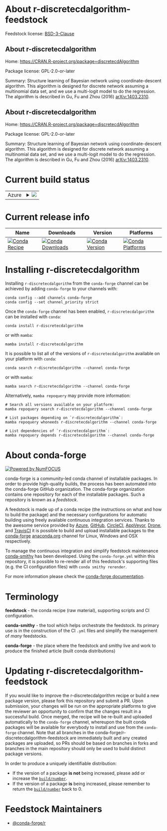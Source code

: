 About r-discretecdalgorithm-feedstock
=====================================

Feedstock license: [BSD-3-Clause](https://github.com/conda-forge/r-discretecdalgorithm-feedstock/blob/main/LICENSE.txt)


About r-discretecdalgorithm
---------------------------

Home: https://CRAN.R-project.org/package=discretecdAlgorithm

Package license: GPL-2.0-or-later

Summary: Structure learning of Bayesian network using coordinate-descent algorithm. This algorithm is designed for discrete network assuming a multinomial data set, and we use a multi-logit model to do the regression. The algorithm is described in Gu, Fu and Zhou (2016) <arXiv:1403.2310>.

About r-discretecdalgorithm
---------------------------

Home: https://CRAN.R-project.org/package=discretecdAlgorithm

Package license: GPL-2.0-or-later

Summary: Structure learning of Bayesian network using coordinate-descent algorithm. This algorithm is designed for discrete network assuming a multinomial data set, and we use a multi-logit model to do the regression. The algorithm is described in Gu, Fu and Zhou (2016) <arXiv:1403.2310>.

Current build status
====================


<table>
    
  <tr>
    <td>Azure</td>
    <td>
      <details>
        <summary>
          <a href="https://dev.azure.com/conda-forge/feedstock-builds/_build/latest?definitionId=2414&branchName=main">
            <img src="https://dev.azure.com/conda-forge/feedstock-builds/_apis/build/status/r-discretecdalgorithm-feedstock?branchName=main">
          </a>
        </summary>
        <table>
          <thead><tr><th>Variant</th><th>Status</th></tr></thead>
          <tbody><tr>
              <td>linux_64_r_base4.4</td>
              <td>
                <a href="https://dev.azure.com/conda-forge/feedstock-builds/_build/latest?definitionId=2414&branchName=main">
                  <img src="https://dev.azure.com/conda-forge/feedstock-builds/_apis/build/status/r-discretecdalgorithm-feedstock?branchName=main&jobName=linux&configuration=linux%20linux_64_r_base4.4" alt="variant">
                </a>
              </td>
            </tr><tr>
              <td>linux_64_r_base4.5</td>
              <td>
                <a href="https://dev.azure.com/conda-forge/feedstock-builds/_build/latest?definitionId=2414&branchName=main">
                  <img src="https://dev.azure.com/conda-forge/feedstock-builds/_apis/build/status/r-discretecdalgorithm-feedstock?branchName=main&jobName=linux&configuration=linux%20linux_64_r_base4.5" alt="variant">
                </a>
              </td>
            </tr><tr>
              <td>osx_64_r_base4.4</td>
              <td>
                <a href="https://dev.azure.com/conda-forge/feedstock-builds/_build/latest?definitionId=2414&branchName=main">
                  <img src="https://dev.azure.com/conda-forge/feedstock-builds/_apis/build/status/r-discretecdalgorithm-feedstock?branchName=main&jobName=osx&configuration=osx%20osx_64_r_base4.4" alt="variant">
                </a>
              </td>
            </tr><tr>
              <td>osx_64_r_base4.5</td>
              <td>
                <a href="https://dev.azure.com/conda-forge/feedstock-builds/_build/latest?definitionId=2414&branchName=main">
                  <img src="https://dev.azure.com/conda-forge/feedstock-builds/_apis/build/status/r-discretecdalgorithm-feedstock?branchName=main&jobName=osx&configuration=osx%20osx_64_r_base4.5" alt="variant">
                </a>
              </td>
            </tr><tr>
              <td>win_64_r_base4.4</td>
              <td>
                <a href="https://dev.azure.com/conda-forge/feedstock-builds/_build/latest?definitionId=2414&branchName=main">
                  <img src="https://dev.azure.com/conda-forge/feedstock-builds/_apis/build/status/r-discretecdalgorithm-feedstock?branchName=main&jobName=win&configuration=win%20win_64_r_base4.4" alt="variant">
                </a>
              </td>
            </tr><tr>
              <td>win_64_r_base4.5</td>
              <td>
                <a href="https://dev.azure.com/conda-forge/feedstock-builds/_build/latest?definitionId=2414&branchName=main">
                  <img src="https://dev.azure.com/conda-forge/feedstock-builds/_apis/build/status/r-discretecdalgorithm-feedstock?branchName=main&jobName=win&configuration=win%20win_64_r_base4.5" alt="variant">
                </a>
              </td>
            </tr>
          </tbody>
        </table>
      </details>
    </td>
  </tr>
</table>

Current release info
====================

| Name | Downloads | Version | Platforms |
| --- | --- | --- | --- |
| [![Conda Recipe](https://img.shields.io/badge/recipe-r--discretecdalgorithm-green.svg)](https://anaconda.org/conda-forge/r-discretecdalgorithm) | [![Conda Downloads](https://img.shields.io/conda/dn/conda-forge/r-discretecdalgorithm.svg)](https://anaconda.org/conda-forge/r-discretecdalgorithm) | [![Conda Version](https://img.shields.io/conda/vn/conda-forge/r-discretecdalgorithm.svg)](https://anaconda.org/conda-forge/r-discretecdalgorithm) | [![Conda Platforms](https://img.shields.io/conda/pn/conda-forge/r-discretecdalgorithm.svg)](https://anaconda.org/conda-forge/r-discretecdalgorithm) |

Installing r-discretecdalgorithm
================================

Installing `r-discretecdalgorithm` from the `conda-forge` channel can be achieved by adding `conda-forge` to your channels with:

```
conda config --add channels conda-forge
conda config --set channel_priority strict
```

Once the `conda-forge` channel has been enabled, `r-discretecdalgorithm` can be installed with `conda`:

```
conda install r-discretecdalgorithm
```

or with `mamba`:

```
mamba install r-discretecdalgorithm
```

It is possible to list all of the versions of `r-discretecdalgorithm` available on your platform with `conda`:

```
conda search r-discretecdalgorithm --channel conda-forge
```

or with `mamba`:

```
mamba search r-discretecdalgorithm --channel conda-forge
```

Alternatively, `mamba repoquery` may provide more information:

```
# Search all versions available on your platform:
mamba repoquery search r-discretecdalgorithm --channel conda-forge

# List packages depending on `r-discretecdalgorithm`:
mamba repoquery whoneeds r-discretecdalgorithm --channel conda-forge

# List dependencies of `r-discretecdalgorithm`:
mamba repoquery depends r-discretecdalgorithm --channel conda-forge
```


About conda-forge
=================

[![Powered by
NumFOCUS](https://img.shields.io/badge/powered%20by-NumFOCUS-orange.svg?style=flat&colorA=E1523D&colorB=007D8A)](https://numfocus.org)

conda-forge is a community-led conda channel of installable packages.
In order to provide high-quality builds, the process has been automated into the
conda-forge GitHub organization. The conda-forge organization contains one repository
for each of the installable packages. Such a repository is known as a *feedstock*.

A feedstock is made up of a conda recipe (the instructions on what and how to build
the package) and the necessary configurations for automatic building using freely
available continuous integration services. Thanks to the awesome service provided by
[Azure](https://azure.microsoft.com/en-us/services/devops/), [GitHub](https://github.com/),
[CircleCI](https://circleci.com/), [AppVeyor](https://www.appveyor.com/),
[Drone](https://cloud.drone.io/welcome), and [TravisCI](https://travis-ci.com/)
it is possible to build and upload installable packages to the
[conda-forge](https://anaconda.org/conda-forge) [anaconda.org](https://anaconda.org/)
channel for Linux, Windows and OSX respectively.

To manage the continuous integration and simplify feedstock maintenance
[conda-smithy](https://github.com/conda-forge/conda-smithy) has been developed.
Using the ``conda-forge.yml`` within this repository, it is possible to re-render all of
this feedstock's supporting files (e.g. the CI configuration files) with ``conda smithy rerender``.

For more information please check the [conda-forge documentation](https://conda-forge.org/docs/).

Terminology
===========

**feedstock** - the conda recipe (raw material), supporting scripts and CI configuration.

**conda-smithy** - the tool which helps orchestrate the feedstock.
                   Its primary use is in the construction of the CI ``.yml`` files
                   and simplify the management of *many* feedstocks.

**conda-forge** - the place where the feedstock and smithy live and work to
                  produce the finished article (built conda distributions)


Updating r-discretecdalgorithm-feedstock
========================================

If you would like to improve the r-discretecdalgorithm recipe or build a new
package version, please fork this repository and submit a PR. Upon submission,
your changes will be run on the appropriate platforms to give the reviewer an
opportunity to confirm that the changes result in a successful build. Once
merged, the recipe will be re-built and uploaded automatically to the
`conda-forge` channel, whereupon the built conda packages will be available for
everybody to install and use from the `conda-forge` channel.
Note that all branches in the conda-forge/r-discretecdalgorithm-feedstock are
immediately built and any created packages are uploaded, so PRs should be based
on branches in forks and branches in the main repository should only be used to
build distinct package versions.

In order to produce a uniquely identifiable distribution:
 * If the version of a package **is not** being increased, please add or increase
   the [``build/number``](https://docs.conda.io/projects/conda-build/en/latest/resources/define-metadata.html#build-number-and-string).
 * If the version of a package **is** being increased, please remember to return
   the [``build/number``](https://docs.conda.io/projects/conda-build/en/latest/resources/define-metadata.html#build-number-and-string)
   back to 0.

Feedstock Maintainers
=====================

* [@conda-forge/r](https://github.com/orgs/conda-forge/teams/r/)

